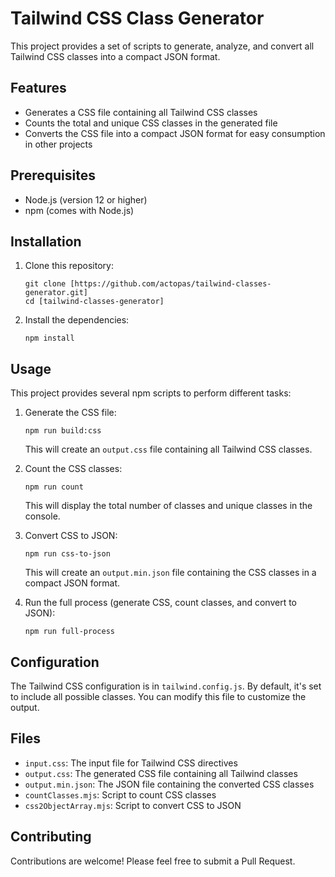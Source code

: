 # Tailwind CSS Class Generator

This project provides a set of scripts to generate, analyze, and convert all Tailwind CSS classes into a compact JSON format.

## Features

- Generates a CSS file containing all Tailwind CSS classes
- Counts the total and unique CSS classes in the generated file
- Converts the CSS file into a compact JSON format for easy consumption in other projects

## Prerequisites

- Node.js (version 12 or higher)
- npm (comes with Node.js)

## Installation

1. Clone this repository:

   ```
   git clone [https://github.com/actopas/tailwind-classes-generator.git]
   cd [tailwind-classes-generator]
   ```

2. Install the dependencies:
   ```
   npm install
   ```

## Usage

This project provides several npm scripts to perform different tasks:

1. Generate the CSS file:

   ```
   npm run build:css
   ```

   This will create an `output.css` file containing all Tailwind CSS classes.

2. Count the CSS classes:

   ```
   npm run count
   ```

   This will display the total number of classes and unique classes in the console.

3. Convert CSS to JSON:

   ```
   npm run css-to-json
   ```

   This will create an `output.min.json` file containing the CSS classes in a compact JSON format.

4. Run the full process (generate CSS, count classes, and convert to JSON):
   ```
   npm run full-process
   ```

## Configuration

The Tailwind CSS configuration is in `tailwind.config.js`. By default, it's set to include all possible classes. You can modify this file to customize the output.

## Files

- `input.css`: The input file for Tailwind CSS directives
- `output.css`: The generated CSS file containing all Tailwind classes
- `output.min.json`: The JSON file containing the converted CSS classes
- `countClasses.mjs`: Script to count CSS classes
- `css2ObjectArray.mjs`: Script to convert CSS to JSON

## Contributing

Contributions are welcome! Please feel free to submit a Pull Request.
